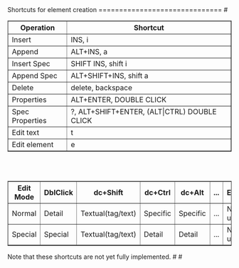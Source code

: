 <html>
Shortcuts for element creation
==============================
#<body>
<table border="1">
    <tr><th>Operation</th><th>Shortcut</th></tr>
	<tr><td>Insert</td><td>INS, i</td></tr>
        <tr><td>Append</td><td>ALT+INS, a</td></tr>
        <tr><td>Insert Spec</td><td>SHIFT INS, shift i</td></tr>
        <tr><td>Append Spec</td><td>ALT+SHIFT+INS, shift a</td></tr>
        <tr><td>Delete</td><td>delete, backspace</td></tr>
	<tr><td>Properties</td><td>ALT+ENTER, DOUBLE CLICK</td></tr>
        <tr><td>Spec Properties</td><td>?, ALT+SHIFT+ENTER, (ALT|CTRL) DOUBLE CLICK</td></tr>
        <tr><td>Edit text</td><td>t</td></tr>
        <tr><td>Edit element</td><td> e</td></tr>
</table>
<br/>
<br/>
<table border="1">
    <tr>
        <th>Edit Mode</th>
        <th>DblClick</th>
        <th>dc+Shift</th>
        <th>dc+Ctrl</th>
        <th>dc+Alt</th>
        <th>...</th>
        <th>Enter</th>
        <th>En+Shift</th>
        <th>En+Ctrl</th>
        <th>En+Alt</th>
    </tr>
    <tr>
        <td>Normal</td>
        <td>Detail</td>
        <td>Textual(tag/text)</td>
        <td>Specific</td>
        <td>Specific</td>
        <td>...</td>
        <td>Not used</td>
        <td>Textual</td>
        <td>Detail</td>
        <td>Specific</td>
    </tr>
    <tr>
        <td>Special</td>
        <td>Special</td>
        <td>Textual(tag/text)</td>
        <td>Detail</td>
        <td>Detail</td>
        <td>...</td>
        <td>Not used</td>
        <td>Textual</td>
        <td>Specific</td>
        <td>Detail</td>
    </tr>

</table>

Note that these shortcuts are not yet fully implemented.
#</body>
#</html>
